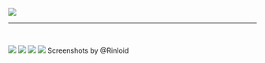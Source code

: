 ![](https://c10.patreonusercontent.com/4/patreon-media/p/post/86536770/0688f209e97a4630950b82e97b9a682c/eyJ3Ijo2MjB9/1.png?token-time=1692230400&token-hash=hwtOJnUVJTE5aU4l9CBYYOiqg-XPf3GpGvM6KzTxZww%3D)

---
</br>

![](https://cdn.discordapp.com/attachments/327203882180542484/1136084597650763796/image.png)
![](https://media.discordapp.net/attachments/327203882180542484/1136084598208602293/image.png?width=868&height=488)
![](https://media.discordapp.net/attachments/327203882180542484/1136084598749659266/image.png?width=868&height=488)
![](https://media.discordapp.net/attachments/327203882180542484/1136084599332675775/image.png?width=868&height=488)
Screenshots by @Rinloid